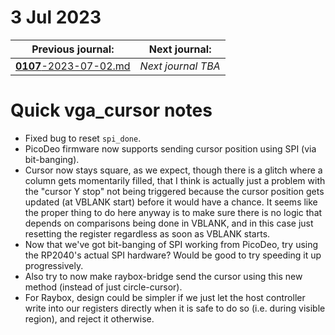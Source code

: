 # 3 Jul 2023

| Previous journal: | Next journal: |
|-|-|
| [**0107**-2023-07-02.md](./0107-2023-07-02.md) | *Next journal TBA* |

# Quick vga_cursor notes

*   Fixed bug to reset `spi_done`.
*   PicoDeo firmware now supports sending cursor position using SPI (via bit-banging).
*   Cursor now stays square, as we expect, though there is a glitch where a column gets momentarily
    filled, that I think is actually just a problem with the "cursor Y stop" not being triggered
    because the cursor position gets updated (at VBLANK start) before it would have a chance.
    It seems like the proper thing to do here anyway is to make sure there is no logic that depends
    on comparisons being done in VBLANK, and in this case just resetting the register regardless as soon
    as VBLANK starts.
*   Now that we've got bit-banging of SPI working from PicoDeo, try using the RP2040's actual SPI hardware?
    Would be good to try speeding it up progressively.
*   Also try to now make raybox-bridge send the cursor using this new method (instead of just circle-cursor).
*   For Raybox, design could be simpler if we just let the host controller write into our registers
    directly when it is safe to do so (i.e. during visible region), and reject it otherwise.

